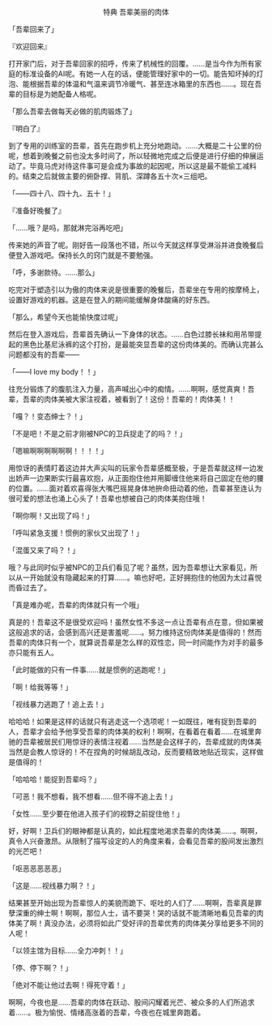 <p align="center">特典 吾辈美丽的肉体</p>

「吾辈回来了」

『欢迎回来』

打开家门后，对于吾辈回家的招呼，传来了机械性的回覆。……是当今作为所有家庭的标准设备的AI呢。有她一人在的话，便能管理好家中的一切。能告知坏掉的灯泡、能根据吾辈的体温和气温来调节冷暖气、甚至连冰箱里的东西也……。现在吾辈的目标是为她配备人格呢。

「那么吾辈去做每天必做的肌肉锻炼了」

『明白了』

到了专用的训练室的吾辈，首先在跑步机上充分地跑动。……大概是二十公里的份呢，想着到晚餐之前也没太多时间了，所以轻微地完成之后便是进行仔细的伸展运动了。毕竟马虎对待这件事可是会成为事故的起因呢，所以这是最不能偷工减料的。结束之后就做主要的俯卧撑、背肌、深蹲各五十次×三组吧。

「——四十八、四十九、五十！」 

『准备好晚餐了』

「……哦？是吗，那就淋完浴再吃吧」

传来她的声音了呢。刚好告一段落也不错，所以今天就这样享受淋浴并进食晚餐后便登入游戏吧。保持长久的窍门就是不要勉强。

「呼，多谢款待。……那么」

吃完对于塑造引以为傲的肉体来说是很重要的晚餐后，吾辈坐在专用的按摩椅上，设置好游戏的机器。这是在登入的期间能缓解身体酸痛的好东西。

「那么，希望今天也能愉快度过呢」

然后在登入游戏后，吾辈首先确认一下身体的状态。……白色过膝长袜和用吊带提起的黑色比基尼泳裤的这个打扮，是最能突显吾辈的这份肉体美的。而确认完甚么问题都没有的吾辈——

「——I love my body！！」

往充分锻炼了的腹肌注入力量，高声喊出心中的痴情。……啊啊，感觉真爽！吾辈，吾辈的肉体美被大家注视着，被看到了！这份！吾辈的！肉体美！！

「嘎？！变态绅士？！」

「不是吧！不是之前才刚被NPC的卫兵捉走了的吗？！」

「嗯嘛啊啊啊啊啊啊！！！！」

用惊讶的表情盯着这边并大声尖叫的玩家令吾辈感概至极，于是吾辈就这样一边发出娇声一边果断实行最喜欢抱，从正面抱住他并用脚缠住他来将自己固定在他的腰的位置。……面对着欢喜得张大嘴巴摇晃身体地拚命扭动着的他，吾辈甚至连认为很可爱的想法也涌上心头了！吾辈也想被自己的肉体美抱住哦！

「啊你啊！又出现了吗！」

「呼叫紧急支援！惯例的家伙又出现了！」

「混蛋又来了吗？！」

哦？与此同时似乎被NPC的卫兵们看见了呢？虽然，因为吾辈想让大家看见，所以从一开始就没有隐藏起来的打算……。嘛也好吧，正好拥抱住的他因为太过喜悦而昏过去了。

「真是难办呢，吾辈的肉体就只有一个哦」

真是的！吾辈这不是很受欢迎吗！虽然女性不多这一点让吾辈有点在意，但如果被这般追求的话，会感到高兴还是害羞呢……。努力维持这份肉体美是值得的！然而吾辈的肉体只有一个，就算说吾辈是怎么样的双性恋，同一时间能作为对手的最多亦只能有五人。

「此时能做的只有一件事……就是惯例的逃跑呢！」

「啊！给我等等！」

「视线暴力逃跑了！追上去！」

哈哈哈！如果是这样的话就只有逃走这一个选项呢！一如既往，唯有捉到吾辈的人，吾辈才会给予他享受吾辈的肉体美的权利！啊啊，在看着在看着……在城里奔驰的吾辈被居民们用惊讶的表情注视着……当然是会这样子的，吾辈成就的肉体美当然是会教人惊讶的！不在捏角的时候胡乱改动，反而要精致地贴近现实，这样做是值得的！

「哈哈哈！能捉到吾辈吗？」

「可恶！我不想看，我不想看……但不得不追上去！」

「女性……至少要在他进入孩子们的视野之前捉住他！」

好，好啊！卫兵们的眼神都是认真的，如此程度地渴求吾辈的肉体美……。啊啊，真令人兴奋激昂。从限制了描写设定的人的角度来看，会看见吾辈的股间发出激烈的光芒吧！

「呕恶恶恶恶恶」

「这是……视线暴力啊？！」

结果甚至开始出现为吾辈惊人的美貌而跪下、呕吐的人们了……啊啊，吾辈真是罪孽深重的绅士啊！啊啊，那位人士，请不要哭！哭的话就不能清晰地看见吾辈的肉体美了啊！真没办法，必须将如此广受好评的吾辈优秀的肉体美分享给更多不同的人呢！

「以领主馆为目标……全力冲刺！！」

「停、停下啊？！」

「绝对不能让他过去啊！得死守着！」

啊啊，今夜也是……吾辈的肉体在跃动、股间闪耀着光芒、被众多的人们所追求着……。极为愉悦、情绪高涨着的吾辈，今夜也在城里奔跑着。

